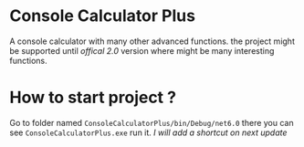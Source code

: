 
# Console Calculator Plus

A console calculator with many other advanced functions. the project might be supported until *offical 2.0* version where might be many interesting functions.

# How to start project ?

Go to folder named `ConsoleCalculatorPlus/bin/Debug/net6.0` there you can see `ConsoleCalculatorPlus.exe` run it. *I will add a shortcut on next update*

